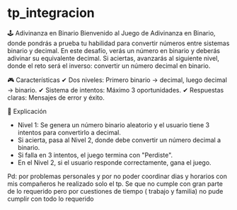 # tp_integracion

🕹️ Adivinanza en Binario
Bienvenido al Juego de Adivinanza en Binario, donde pondrás a prueba tu habilidad para convertir números entre sistemas binario y decimal.
En este desafío, verás un número en binario y deberás adivinar su equivalente decimal. Si aciertas, avanzarás al siguiente nivel, donde el reto será el inverso: convertir un número decimal en binario.


🎮 Características
✔ Dos niveles: Primero binario → decimal, luego decimal → binario.
✔ Sistema de intentos: Máximo 3 oportunidades.
✔ Respuestas claras: Mensajes de error y éxito.


📌 Explicación
- Nivel 1: Se genera un número binario aleatorio y el usuario tiene 3 intentos para convertirlo a decimal.
- Si acierta, pasa al Nivel 2, donde debe convertir un número decimal a binario.
- Si falla en 3 intentos, el juego termina con "Perdiste".
- En el Nivel 2, si el usuario responde correctamente, gana el juego.




Pd: por problemas personales y por no poder coordinar dias y horarios con mis compañeros he realizado solo el tp. Se que no cumple con gran parte de lo requerido pero por cuestiones de tiempo ( trabajo y familia) no pude cumplir con todo lo requerido